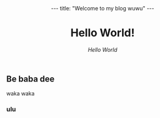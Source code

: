 <header>
---
title: "Welcome to my blog wuwu"
---

# Hello World!

_Hello World_
</header>

## Be baba dee
waka waka

### ulu
